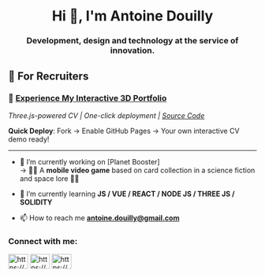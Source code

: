 <h1 align="center">Hi 👋, I'm Antoine Douilly</h1>
<h3 align="center">Development, design and technology at the service of innovation.</h3>

## 🎯 For Recruiters
### **🚀 [Experience My Interactive 3D Portfolio](https://adouilly.github.io/CV-DEVWEB-Antoine_Douilly/)**
*Three.js-powered CV | One-click deployment | [Source Code](https://github.com/adouilly/CV-DEVWEB-Antoine_Douilly)*

**Quick Deploy**: Fork → Enable GitHub Pages → Your own interactive CV demo ready!

---

- 🔭 I’m currently working on [Planet Booster] 
  <br>-> 🚀🌌 A <strong>mobile video game</strong> based on card collection in a science fiction and space lore 🌌🚀

- 🌱 I’m currently learning **JS / VUE / REACT / NODE JS / THREE JS / SOLIDITY**

- 📫 How to reach me **antoine.douilly@gmail.com**

<h3 align="left">Connect with me:</h3>
<p align="left">
<a href="https://linkedin.com/in/https://www.linkedin.com/in/antoine-douilly/" target="blank"><img align="center" src="https://raw.githubusercontent.com/rahuldkjain/github-profile-readme-generator/master/src/images/icons/Social/linked-in-alt.svg" alt="https://www.linkedin.com/in/antoine-douilly/" height="30" width="40" /></a>
<a href="https://instagram.com/https://www.instagram.com/design_antoine_douilly/" target="blank"><img align="center" src="https://raw.githubusercontent.com/rahuldkjain/github-profile-readme-generator/master/src/images/icons/Social/instagram.svg" alt="https://www.instagram.com/design_antoine_douilly/" height="30" width="40" /></a>
<a href="https://www.behance.net/https://www.behance.net/antoinedouilly" target="blank"><img align="center" src="https://raw.githubusercontent.com/rahuldkjain/github-profile-readme-generator/master/src/images/icons/Social/behance.svg" alt="https://www.behance.net/antoinedouilly" height="30" width="40" /></a>
</p>
